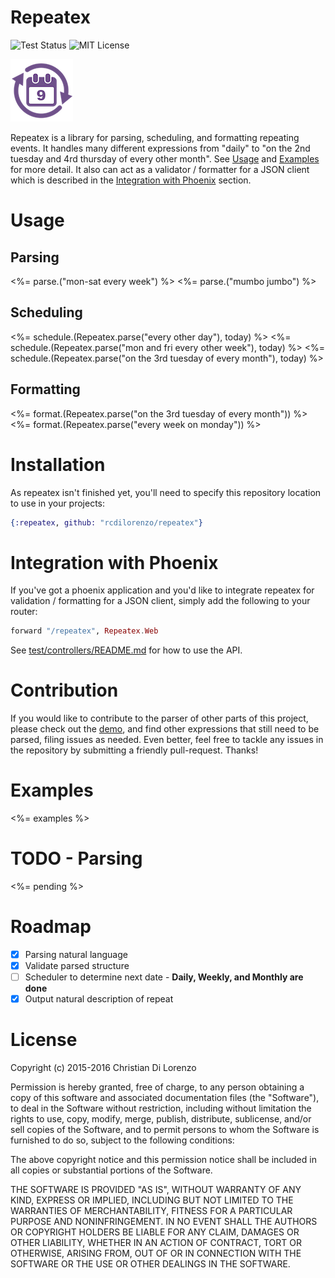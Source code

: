Repeatex
========

![Test Status](https://travis-ci.org/rcdilorenzo/repeatex.svg)
![MIT License](https://img.shields.io/badge/license-MIT-blue.svg?style=flat)
<br>

![Repeatex](logo.png)

Repeatex is a library for parsing, scheduling, and formatting repeating events. It handles many different expressions from "daily" to "on the 2nd tuesday and 4rd thursday of every other month". See [Usage](#usage) and [Examples](#examples) for more detail. It also can act as a validator / formatter for a JSON client which is described in the [Integration with Phoenix](#integration-with-phoenix) section.

# Usage

## Parsing

<%= parse.("mon-sat every week") %>
<%= parse.("mumbo jumbo") %>

## Scheduling

<%= schedule.(Repeatex.parse("every other day"), today) %>
<%= schedule.(Repeatex.parse("mon and fri every other week"), today) %>
<%= schedule.(Repeatex.parse("on the 3rd tuesday of every month"), today) %>

## Formatting

<%= format.(Repeatex.parse("on the 3rd tuesday of every month")) %>
<%= format.(Repeatex.parse("every week on monday")) %>

# Installation

As repeatex isn't finished yet, you'll need to specify this repository location to use in your projects:
```elixir
{:repeatex, github: "rcdilorenzo/repeatex"}
```

# Integration with Phoenix

If you've got a phoenix application and you'd like to integrate repeatex for validation / formatting for a JSON client, simply add the following to your router:

```elixir
forward "/repeatex", Repeatex.Web
```

See [test/controllers/README.md](test/controllers/README.md) for how to use the API.

# Contribution

If you would like to contribute to the parser of other parts of this project, please check out the [demo](http://rcdilorenzo.github.io/repeatex), and find other expressions that still need to be parsed, filing issues as needed. Even better, feel free to tackle any issues in the repository by submitting a friendly pull-request. Thanks!

# Examples

<%= examples %>

# TODO - Parsing

<%= pending %>

# Roadmap

- [x] Parsing natural language
- [x] Validate parsed structure
- [ ] Scheduler to determine next date - **Daily, Weekly, and Monthly are done**
- [x] Output natural description of repeat

# License

Copyright (c) 2015-2016 Christian Di Lorenzo

Permission is hereby granted, free of charge, to any person obtaining a copy
of this software and associated documentation files (the "Software"), to deal
in the Software without restriction, including without limitation the rights
to use, copy, modify, merge, publish, distribute, sublicense, and/or sell
copies of the Software, and to permit persons to whom the Software is
furnished to do so, subject to the following conditions:

The above copyright notice and this permission notice shall be included in
all copies or substantial portions of the Software.

THE SOFTWARE IS PROVIDED "AS IS", WITHOUT WARRANTY OF ANY KIND, EXPRESS OR
IMPLIED, INCLUDING BUT NOT LIMITED TO THE WARRANTIES OF MERCHANTABILITY,
FITNESS FOR A PARTICULAR PURPOSE AND NONINFRINGEMENT. IN NO EVENT SHALL THE
AUTHORS OR COPYRIGHT HOLDERS BE LIABLE FOR ANY CLAIM, DAMAGES OR OTHER
LIABILITY, WHETHER IN AN ACTION OF CONTRACT, TORT OR OTHERWISE, ARISING FROM,
OUT OF OR IN CONNECTION WITH THE SOFTWARE OR THE USE OR OTHER DEALINGS IN
THE SOFTWARE.
